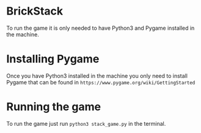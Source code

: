 # BrickStack
To run the game it is only needed to have Python3 and Pygame installed in the machine.

# Installing Pygame
Once you have Python3 installed in the machine you only need to install Pygame that can be found in `https://www.pygame.org/wiki/GettingStarted`

# Running the game
To run the game just run `python3 stack_game.py` in the terminal.

